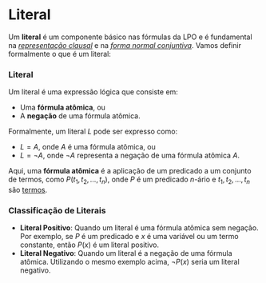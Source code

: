 # Literal

Um **literal** é um componente básico nas fórmulas da LPO e é fundamental na *[representação clausal](clausula.md)* e na *[forma normal conjuntiva](formas-normais.md)*. Vamos definir formalmente o que é um literal:

### Literal

Um literal é uma expressão lógica que consiste em:
- Uma **fórmula atômica**, ou
- A **negação** de uma fórmula atômica.

Formalmente, um literal $L$ pode ser expresso como:
- $L = A$, onde $A$ é uma fórmula atômica, ou
- $L = \neg A$, onde $\neg A$ representa a negação de uma fórmula atômica $A$.

Aqui, uma **fórmula atômica** é a aplicação de um predicado a um conjunto de termos, como $P(t_1, t_2, \ldots, t_n)$, onde $P$ é um predicado $n$-ário e $t_1, t_2, \ldots, t_n$ são [termos](../2-lógica-de-primeira-ordem/sintaxe-lpo.md).

### Classificação de Literais

- **Literal Positivo**: Quando um literal é uma fórmula atômica sem negação. Por exemplo, se $P$ é um predicado e $x$ é uma variável ou um termo constante, então $P(x)$ é um literal positivo.
- **Literal Negativo**: Quando um literal é a negação de uma fórmula atômica. Utilizando o mesmo exemplo acima, $\neg P(x)$ seria um literal negativo.

